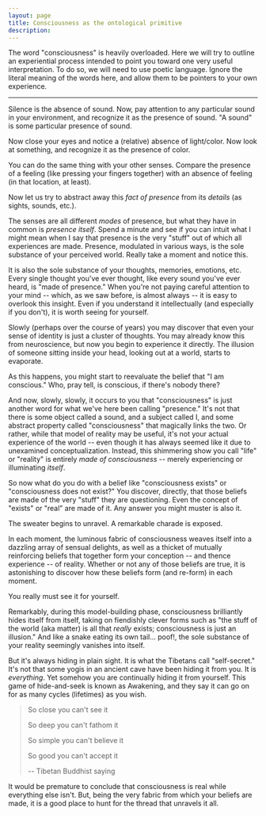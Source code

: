 ```yaml
---
layout: page
title: Consciousness as the ontological primitive
description:
---
```


The word "consciousness" is heavily overloaded. Here we will try to
outline an experiential process intended to point you toward
one very useful interpretation. To do so, we will need to use poetic
language. Ignore the literal meaning of the words here, and allow them
to be pointers to your own experience.

---

Silence is the absence of sound. Now, pay attention to any particular sound in
your environment, and recognize it as the presence of sound. "A sound" is some
particular presence of sound.

Now close your eyes and notice a (relative) absence of light/color. Now look at
something, and recognize it as the presence of color.

You can do the same thing with your other senses. Compare the presence of a
feeling (like pressing your fingers together) with an absence of feeling (in
that location, at least).

Now let us try to abstract away this *fact of presence* from its *details* (as
sights, sounds, etc.).

The senses are all different *modes* of presence, but what they have in common is
*presence itself*. Spend a minute and see if you can intuit what I might mean when
I say that presence is the very "stuff" out of which all experiences are made.
Presence, modulated in various ways, is the sole substance of your perceived
world. Really take a moment and notice this.

It is also the sole substance of your thoughts, memories, emotions, etc. Every
single thought you've ever thought, like every sound you've ever heard, is "made
of presence." When you're not paying careful attention to your mind -- which, as
we saw before, is almost always -- it is easy to overlook this insight. Even if
you understand it intellectually (and especially if you don't), it is worth
seeing for yourself.


Slowly (perhaps over the course of years) you may discover that even your sense
of identity is just a cluster of thoughts. You may already know this from
neuroscience, but now you begin to experience it directly. The illusion of
someone sitting inside your head, looking out at a world, starts to evaporate.


As this happens, you might start to reevaluate the belief that "I am conscious."
Who, pray tell, is conscious, if there's nobody there?

And now, slowly, slowly, it occurs to you that "consciousness" is just another
word for what we've here been calling "presence." It's not that there is some
object called a sound, and a subject called I, and some abstract property called
"consciousness" that magically links the two. Or rather, while that model of
reality may be useful, it's not your actual experience of the world -- even
though it has always seemed like it due to unexamined conceptualization.
Instead, this shimmering show you call "life" or "reality" is entirely *made of
consciousness* -- merely experiencing or illuminating *itself*.

So now what do you do with a belief like "consciousness exists" or
"consciousness does not exist?" You discover, directly, that those beliefs are
made of the very "stuff" they are questioning. Even the concept of "exists" or
"real" are made of it. Any answer you might muster is also it.

The sweater begins to unravel. A remarkable charade is exposed.

In each moment, the luminous fabric of consciousness weaves itself into a
dazzling array of sensual delights, as well as a thicket of mutually reinforcing
beliefs that together form your conception -- and thence experience -- of
reality. Whether or not any of those beliefs are true, it is astonishing to
discover how these beliefs form (and re-form) in each moment.

You really must see it for yourself.

Remarkably, during this model-building phase, consciousness brilliantly hides
itself from itself, taking on fiendishly clever forms such as "the stuff of the
world (aka matter) is all that *really* exists; consciousness is just an
illusion." And like a snake eating its own tail... poof!, the sole substance of
your reality seemingly vanishes into itself.

But it's always hiding in plain sight. It is what the Tibetans call
"self-secret." It's not that some yogis in an ancient cave have been hiding it
from you. It is *everything*. Yet somehow you are continually hiding it from
yourself. This game of hide-and-seek is known as Awakening, and they say it can
go on for as many cycles (lifetimes) as you wish.

> So close you can't see it
>
> So deep you can't fathom it
>
> So simple you can't believe it
>
> So good you can't accept it
>
> -- Tibetan Buddhist saying

It would be premature to conclude that consciousness is real while everything
else isn't. But, being the very fabric from which your beliefs are made, it is a
good place to hunt for the thread that unravels it all.

